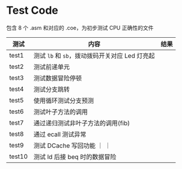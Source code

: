 # Test Code

包含 8 个 .asm 和对应的 .coe，为初步测试 CPU 正确性的文件



| 测试  | 内容                                           | 结果 |
| ----- | ---------------------------------------------- | ---- |
| test1 | 测试 `lb` 和 `sb`，拨动拨码开关对应 Led 灯亮起 |      |
| test2 | 测试前递单元                                   |      |
| test3 | 测试数据冒险停顿                               |      |
| test4 | 测试分支跳转                                   |      |
| test5 | 使用循环测试分支预测                           |      |
| test6 | 测试叶子方法的调用                             |      |
| test7 | 通过递归测试非叶子方法的调用(fib)                |      |
| test8 | 通过 ecall 测试异常                            |      |
| test9 | 测试 DCache 写回功能                           ｜     ｜
| test10| 测试 ld 后接 beq 时的数据冒险                   |      |
